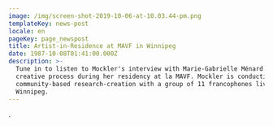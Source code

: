 ```yaml
---
image: /img/screen-shot-2019-10-06-at-10.03.44-pm.png
templateKey: news-post
locale: en
pageKey: page_newspost
title: Artist-in-Residence at MAVF in Winnipeg
date: 1987-10-08T01:41:00.000Z
description: >-
  Tune in to listen to Mockler's interview with Marie-Gabrielle Ménard on her
  creative process during her residency at la MAVF. Mockler is conducting
  community-based research-creation with a group of 11 francophones living in
  Winnipeg.
---
```

.
